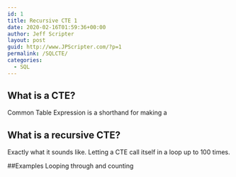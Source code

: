 ```yaml
---
id: 1
title: Recursive CTE 1
date: 2020-02-16T01:59:36+00:00
author: Jeff Scripter
layout: post
guid: http://www.JPScripter.com/?p=1
permalink: /SQLCTE/
categories:
  - SQL
---
```

## What is a CTE?
Common Table Expression is a shorthand for making a 

## What is a recursive CTE?
Exactly what it sounds like. Letting a CTE call itself in a loop up to 100 times. 

##Examples
Looping through and counting

``` sql



```